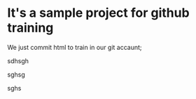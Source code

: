 # It's a sample project for github training


We just commit html to train in our git accaunt;

sdhsgh

sghsg

sghs